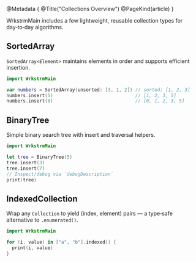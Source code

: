 @Metadata {
@Title("Collections Overview")
@PageKind(article)
}

WrkstrmMain includes a few lightweight, reusable collection types for day‑to‑day algorithms.

## SortedArray

`SortedArray<Element>` maintains elements in order and supports efficient insertion.

```swift
import WrkstrmMain

var numbers = SortedArray(unsorted: [3, 1, 2]) // sorted: [1, 2, 3]
numbers.insert(5)                              // [1, 2, 3, 5]
numbers.insert(0)                              // [0, 1, 2, 3, 5]
```

## BinaryTree

Simple binary search tree with insert and traversal helpers.

```swift
import WrkstrmMain

let tree = BinaryTree(5)
tree.insert(3)
tree.insert(7)
// Inspect/debug via `debugDescription`
print(tree)
```

## IndexedCollection

Wrap any `Collection` to yield (index, element) pairs — a type‑safe alternative to `.enumerated()`.

```swift
import WrkstrmMain

for (i, value) in ["a", "b"].indexed() {
  print(i, value)
}
```

